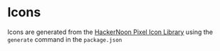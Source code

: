 # Icons

Icons are generated from the [HackerNoon Pixel Icon Library](https://github.com/hackernoon/pixel-icon-library) using the `generate` command in the `package.json`
